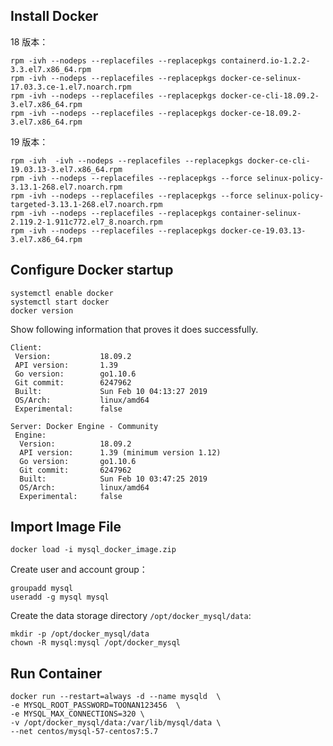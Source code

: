 
## Install Docker

18 版本：
```
rpm -ivh --nodeps --replacefiles --replacepkgs containerd.io-1.2.2-3.3.el7.x86_64.rpm
rpm -ivh --nodeps --replacefiles --replacepkgs docker-ce-selinux-17.03.3.ce-1.el7.noarch.rpm
rpm -ivh --nodeps --replacefiles --replacepkgs docker-ce-cli-18.09.2-3.el7.x86_64.rpm
rpm -ivh --nodeps --replacefiles --replacepkgs docker-ce-18.09.2-3.el7.x86_64.rpm
```

19 版本：
``` 
rpm -ivh  -ivh --nodeps --replacefiles --replacepkgs docker-ce-cli-19.03.13-3.el7.x86_64.rpm
rpm -ivh --nodeps --replacefiles --replacepkgs --force selinux-policy-3.13.1-268.el7.noarch.rpm
rpm -ivh --nodeps --replacefiles --replacepkgs --force selinux-policy-targeted-3.13.1-268.el7.noarch.rpm
rpm -ivh --nodeps --replacefiles --replacepkgs container-selinux-2.119.2-1.911c772.el7_8.noarch.rpm
rpm -ivh --nodeps --replacefiles --replacepkgs docker-ce-19.03.13-3.el7.x86_64.rpm
```

## Configure Docker startup

```
systemctl enable docker 
systemctl start docker 
docker version
```
Show following information that proves it does successfully. 

```
Client:
 Version:           18.09.2
 API version:       1.39
 Go version:        go1.10.6
 Git commit:        6247962
 Built:             Sun Feb 10 04:13:27 2019
 OS/Arch:           linux/amd64
 Experimental:      false

Server: Docker Engine - Community
 Engine:
  Version:          18.09.2
  API version:      1.39 (minimum version 1.12)
  Go version:       go1.10.6
  Git commit:       6247962
  Built:            Sun Feb 10 03:47:25 2019
  OS/Arch:          linux/amd64
  Experimental:     false
```

## Import Image File

```
docker load -i mysql_docker_image.zip

```
Create user and account group：

```
groupadd mysql
useradd -g mysql mysql
```


Create the data storage directory `/opt/docker_mysql/data`:

```
mkdir -p /opt/docker_mysql/data
chown -R mysql:mysql /opt/docker_mysql
```

## Run Container

```
docker run --restart=always -d --name mysqld  \
-e MYSQL_ROOT_PASSWORD=TOONAN123456  \
-e MYSQL_MAX_CONNECTIONS=320 \
-v /opt/docker_mysql/data:/var/lib/mysql/data \
--net centos/mysql-57-centos7:5.7
```